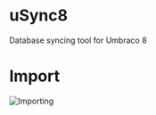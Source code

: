# uSync8
Database syncing tool for Umbraco 8 

# Import 
![Importing](https://github.com/KevinJump/uSync8/raw/master/Screenshots/ImportAnimation.gif "uSync Import Animation")

